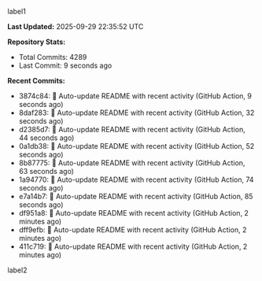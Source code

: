 
label1 
<!-- ACTIVITY_START -->
**Last Updated:** 2025-09-29 22:35:52 UTC

**Repository Stats:**
- Total Commits: 4289
- Last Commit: 9 seconds ago

**Recent Commits:**
- 3874c84: 🤖 Auto-update README with recent activity (GitHub Action, 9 seconds ago)
- 8daf283: 🤖 Auto-update README with recent activity (GitHub Action, 32 seconds ago)
- d2385d7: 🤖 Auto-update README with recent activity (GitHub Action, 44 seconds ago)
- 0a1db38: 🤖 Auto-update README with recent activity (GitHub Action, 52 seconds ago)
- 8b87775: 🤖 Auto-update README with recent activity (GitHub Action, 63 seconds ago)
- 1a94770: 🤖 Auto-update README with recent activity (GitHub Action, 74 seconds ago)
- e7a14b7: 🤖 Auto-update README with recent activity (GitHub Action, 85 seconds ago)
- df951a8: 🤖 Auto-update README with recent activity (GitHub Action, 2 minutes ago)
- dff9efb: 🤖 Auto-update README with recent activity (GitHub Action, 2 minutes ago)
- 411c719: 🤖 Auto-update README with recent activity (GitHub Action, 2 minutes ago)
<!-- ACTIVITY_END -->

label2
